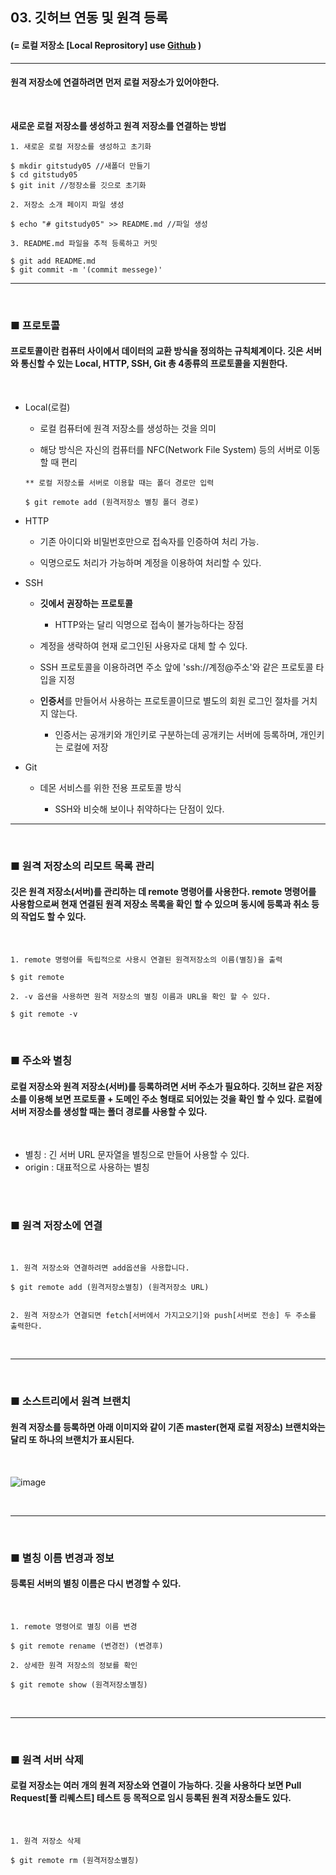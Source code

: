 <!-- 5장 서버 
    깃허브 연동 및 원격 등록 -->

## 03. 깃허브 연동 및 원격 등록
#### (= 로컬 저장소 [Local Reprository] use [Github](https://github.com/ "Github main page") )

-------

#### 원격 저장소에 연결하려면 먼저 로컬 저장소가 있어야한다.
<br>

__새로운 로컬 저장소를 생성하고 원격 저장소를 연결하는 방법__
<br>

```
1. 새로운 로컬 저장소를 생성하고 초기화

$ mkdir gitstudy05 //새폴더 만들기
$ cd gitstudy05
$ git init //정장소를 깃으로 초기화
```
    
```
2. 저장소 소개 페이지 파일 생성 
    
$ echo "# gitstudy05" >> README.md //파일 생성
```

```
3. README.md 파일을 추적 등록하고 커밋

$ git add README.md
$ git commit -m '(commit messege)'
```

-----------
<br/>

### ■ 프로토콜
#### 프로토콜이란 <b>컴퓨터 사이에서 데이터의 교환 방식을 정의하는 규칙체계</b>이다. 깃은 서버와 통신할 수 있는 Local, HTTP, SSH, Git 총 4종류의 프로토콜을 지원한다.

<br>


+ Local(로컬)
    + 로컬 컴퓨터에 원격 저장소를 생성하는 것을 의미

    + 해당 방식은 자신의 컴퓨터를 NFC(Network File System) 등의 서버로 이동할 때 편리
    ```
    ** 로컬 저장소를 서버로 이용할 때는 폴더 경로만 입력

    $ git remote add (원격저장소 별칭 폴더 경로)
    ``` 

+ HTTP
    + 기존 아이디와 비밀번호만으로 접속자를 인증하여 처리 가능.

    + 익명으로도 처리가 가능하며 계정을 이용하여 처리할 수 있다.

+ SSH
    + <b>깃에서 권장하는 프로토콜</b>

        + HTTP와는 달리 익명으로 접속이 불가능하다는 장점

    + 계정을 생략하여 현재 로그인된 사용자로 대체 할 수 있다.

    + SSH 프로토콜을 이용하려면 주소 앞에 'ssh://계정@주소'와 같은 프로토콜 타입을 지정
    
    + <b>인증서</b>를 만들어서 사용하는 프로토콜이므로 별도의 회원 로그인 절차를 거치지 않는다.

        + 인증서는 공개키와 개인키로 구분하는데 공개키는 서버에 등록하며, 개인키는 로컬에 저장

+ Git
    + 데몬 서비스를 위한 전용 프로토콜 방식

        + SSH와 비슷해 보이나 취약하다는 단점이 있다.


----------
<br/>

### ■ 원격 저장소의 리모트 목록 관리
#### 깃은 원격 저장소(서버)를 관리하는 데 remote 명령어를 사용한다. remote 명령어를 사용함으로써 현재 연결된 원격 저장소 목록을 확인 할 수 있으며 동시에 등록과 취소 등의 작업도 할 수 있다. 

<br>

``` 
1. remote 명령어를 독립적으로 사용시 연결된 원격저장소의 이름(별칭)을 출력

$ git remote
```

```
2. -v 옵션을 사용하면 원격 저장소의 별칭 이름과 URL을 확인 할 수 있다.

$ git remote -v
```
<br>

### ■ 주소와 별칭
#### 로컬 저장소와 원격 저장소(서버)를 등록하려면 <b>서버 주소</b>가 필요하다. 깃허브 같은 저장소를 이용해 보면 <b>프로토콜 + 도메인 주소</b> 형태로 되어있는 것을 확인 할 수 있다. 로컬에 서버 저장소를 생성할 때는 폴더 경로를 사용할 수 있다.

<br>

+ 별칭 : 긴 서버 URL 문자열을 별칭으로 만들어 사용할 수 있다.
+ origin : 대표적으로 사용하는 별칭

<br>
<br>

### ■ 원격 저장소에 연결

<br>

``` 
1. 원격 저장소와 연결하려면 add옵션을 사용합니다.

$ git remote add (원격저장소별칭) (원격저장소 URL)


2. 원격 저장소가 연결되면 fetch[서버에서 가지고오기]와 push[서버로 전송] 두 주소를 출력한다.
```
<br>

--------------

<br>

### ■ 소스트리에서 원격 브랜치
#### 원격 저장소를 등록하면 아래 이미지와 같이 기존 master(현재 로컬 저장소) 브랜치와는 달리 <b>또 하나의 브랜치</b>가 표시된다.

<br>

![image](https://postfiles.pstatic.net/MjAyMjA5MjZfMTg0/MDAxNjY0MTg4NDkyNTgw.WwvmZC-Z8I6cCc7AVl2cr-bSydi8TPoZdrDpchli6mUg.Yhco0vWtR7mAmMqV_T9Um1Kq_sfCTOMYMNYBdGZG_acg.PNG.nownuu98/image.png?type=w966)

<br>

----------
<br>

### ■ 별칭 이름 변경과 정보
#### 등록된 서버의 별칭 이름은 다시 변경할 수 있다.

<br>

```
1. remote 명령어로 별칭 이름 변경

$ git remote rename (변경전) (변경후)

2. 상세한 원격 저장소의 정보를 확인

$ git remote show (원격저장소별칭)
```

<br>

----------
<br>

### ■ 원격 서버 삭제
#### 로컬 저장소는 여러 개의 원격 저장소와 연결이 가능하다. 깃을 사용하다 보면 Pull Request[풀 리퀘스트] 테스트 등 목적으로 임시 등록된 원격 저장소들도 있다.

<br>

```
1. 원격 저장소 삭제

$ git remote rm (원격저장소별칭)
```